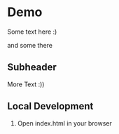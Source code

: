 # Demo

Some text here :)

and some there

## Subheader

More Text :))

## Local Development 

1. Open index.html in your browser

